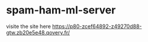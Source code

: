 # spam-ham-ml-server

visite the site here
https://p80-zcef64892-z49270d88-gtw.zb20e5e48.qovery.fr/
